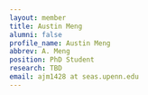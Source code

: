 ```yaml
---
layout: member
title: Austin Meng
alumni: false 
profile_name: Austin Meng
abbrev: A. Meng
position: PhD Student
research: TBD
email: ajm1428 at seas.upenn.edu
---
```


